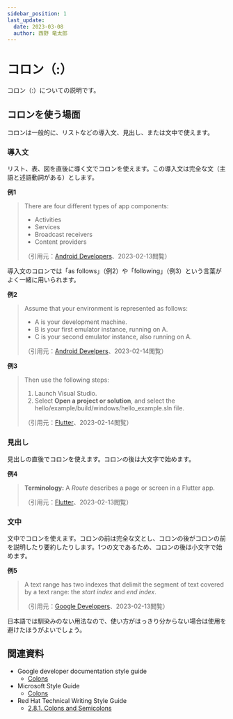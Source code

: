 ```yaml
---
sidebar_position: 1
last_update:
  date: 2023-03-08
  author: 西野 竜太郎
---
```


# コロン（:）

コロン（:）についての説明です。

## コロンを使う場面

コロンは一般的に、リストなどの導入文、見出し、または文中で使えます。

### 導入文

リスト、表、図を直後に導く文でコロンを使えます。この導入文は完全な文（主語と述語動詞がある）とします。

**例1**

> There are four different types of app components:
> 
> * Activities
> * Services
> * Broadcast receivers
> * Content providers
> 
> （引用元：[Android Developers](https://developer.android.com/guide/components/fundamentals)、2023-02-13閲覧）

導入文のコロンでは「as follows」（例2）や「following」（例3）という言葉がよく一緒に用いられます。

**例2**

> Assume that your environment is represented as follows:
> 
> * A is your development machine.
> * B is your first emulator instance, running on A.
> * C is your second emulator instance, also running on A.
>
> （引用元：[Android Develpers](https://developer.android.com/studio/run/emulator-networking?hl=en)、2023-02-14閲覧）

**例3**

> Then use the following steps:
> 
> 1. Launch Visual Studio.
> 2. Select **Open a project or solution**, and select the hello/example/build/windows/hello_example.sln file.
> 
> （引用元：[Flutter](https://docs.flutter.dev/development/packages-and-plugins/developing-packages)、2023-02-14閲覧）


### 見出し

見出しの直後でコロンを使えます。コロンの後は大文字で始めます。

**例4**

> **Terminology:** A _Route_ describes a page or screen in a Flutter app.
> 
> （引用元：[Flutter](https://docs.flutter.dev/development/ui/animations/hero-animations)、2023-02-13閲覧）

### 文中

文中でコロンを使えます。コロンの前は完全な文とし、コロンの後がコロンの前を説明したり要約したりします。1つの文であるため、コロンの後は小文字で始めます。

**例5**

> A text range has two indexes that delimit the segment of text covered by a text range: the _start index_ and _end index_.
> 
> （引用元：[Google Developers](https://developers.google.com/apps-script/guides/slides/editing-styling)、2023-02-13閲覧）

日本語では馴染みのない用法なので、使い方がはっきり分からない場合は使用を避けたほうがよいでしょう。

## 関連資料

- Google developer documentation style guide
    - [Colons](https://developers.google.com/style/colons)
- Microsoft Style Guide
    - [Colons](https://learn.microsoft.com/en-us/style-guide/punctuation-symbol/colons)
- Red Hat Technical Writing Style Guide
    - [2.8.1. Colons and Semicolons](https://stylepedia.net/style/6.0/#colons-and-semicolons)